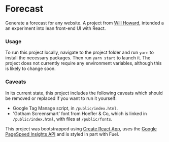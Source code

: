 # Forecast

Generate a forecast for any website. A project from [Will Howard](https://willhowardgb.com), intended a an experiment into lean front-end UI with React.

### Usage

To run this project locally, navigate to the project folder and run `yarn` to install the necessary packages. Then run `yarn start` to launch it. The project does not currently require any environment variables, although this is likely to change soon.

### Caveats

In its current state, this project includes the following caveats which should be removed or replaced if you want to run it yourself:

* Google Tag Manage script, in `/public/index.html`.
* 'Gotham Screensmart' font from Hoefler & Co, which is linked in `/public/index.html`, with files at `/public/fonts`.

This project was bootstrapped using [Create React App](https://github.com/facebookincubator/create-react-app), uses the [Google PageSpeed Insights API](https://developers.google.com/speed/docs/insights/v2/reference/?hl=en-US&utm_source=PSI&utm_medium=incoming-link&utm_campaign=PSI) and is styled in part with Fuel.
